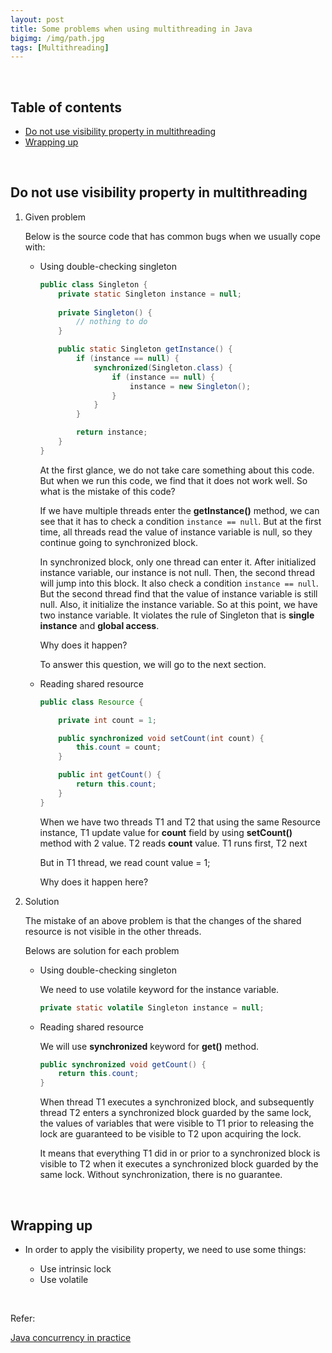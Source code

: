 ```yaml
---
layout: post
title: Some problems when using multithreading in Java
bigimg: /img/path.jpg
tags: [Multithreading]
---
```




<br>

## Table of contents
- [Do not use visibility property in multithreading](#do-not-use-visibility-property-in-multithreading)
- [Wrapping up](#wrapping-up)


<br>

## Do not use visibility property in multithreading

1. Given problem

    Below is the source code that has common bugs when we usually cope with:
    - Using double-checking singleton

        ```java
        public class Singleton {
            private static Singleton instance = null;
            
            private Singleton() {
                // nothing to do
            }

            public static Singleton getInstance() {
                if (instance == null) {
                    synchronized(Singleton.class) {
                        if (instance == null) {
                            instance = new Singleton();
                        }
                    }
                }

                return instance;
            }
        }
        ```

        At the first glance, we do not take care something about this code. But when we run this code, we find that it does not work well. So what is the mistake of this code?

        If we have multiple threads enter the **getInstance()** method, we can see that it has to check a condition ```instance == null```. But at the first time, all threads read the value of instance variable is null, so they continue going to synchronized block.

        In synchronized block, only one thread can enter it. After initialized instance variable, our instance is not null. Then, the second thread will jump into this block. It also check a condition ```instance == null```. But the second thread find that the value of instance variable is still null. Also, it initialize the instance variable. So at this point, we have two instance variable. It violates the rule of Singleton that is **single instance** and **global access**.

        Why does it happen?

        To answer this question, we will go to the next section.

    - Reading shared resource

        ```java
        public class Resource {

            private int count = 1;

            public synchronized void setCount(int count) {
                this.count = count;
            }

            public int getCount() {
                return this.count;
            }
        }
        ```

        When we have two threads T1 and T2 that using the same Resource instance, T1 update value for **count** field by using **setCount()** method with 2 value. T2 reads **count** value. T1 runs first, T2 next

        But in T1 thread, we read count value = 1;

        Why does it happen here?

2. Solution

    The mistake of an above problem is that the changes of the shared resource is not visible in the other threads.

    Belows are solution for each problem
    - Using double-checking singleton

        We need to use volatile keyword for the instance variable.

        ```java
        private static volatile Singleton instance = null;
        ```

    - Reading shared resource

        We will use **synchronized** keyword for **get()** method.

        ```java
        public synchronized void getCount() {
            return this.count;
        }
        ```

        When thread T1 executes a synchronized block, and subsequently thread T2 enters a synchronized block guarded by the same lock, the values of variables that were visible to T1 prior to releasing the lock are guaranteed to be visible to T2 upon acquiring the lock.

        It means that everything T1 did in or prior to a synchronized block is visible to T2 when it executes a synchronized block guarded by the same lock. Without synchronization, there is no guarantee.

<br>

## Wrapping up

- In order to apply the visibility property, we need to use some things:

    - Use intrinsic lock
    - Use volatile


<br>

Refer:

[Java concurrency in practice]()